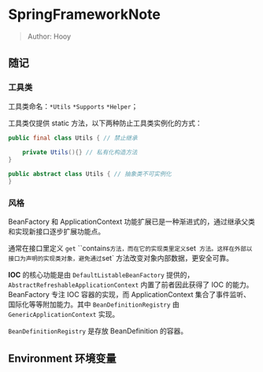 # SpringFrameworkNote

> Author: Hooy



## 随记

### 工具类

工具类命名：`*Utils` `*Supports`  `*Helper`；

工具类仅提供 static 方法，以下两种防止工具类实例化的方式：

```java
public final class Utils { // 禁止继承
    
    private Utils(){} // 私有化构造方法
}
```

```java
public abstract class Utils { // 抽象类不可实例化
}
```

### 风格

BeanFactory 和 ApplicationContext 功能扩展已是一种渐进式的，通过继承父类和实现新接口逐步扩展功能点。

通常在接口里定义 `get` ``contains` 方法，而在它的实现类里定义 `set`  方法。这样在外部以接口为声明的实现类对象，避免通过 `set` 方法改变对象内部数据，更安全可靠。

**IOC** 的核心功能是由 `DefaultListableBeanFactory` 提供的，`AbstractRefreshableApplicationContext` 内置了前者因此获得了 IOC 的能力。BeanFactory 专注 IOC 容器的实现，而 ApplicationContext 集合了事件监听、国际化等等附加能力。其中 `BeanDefinitionRegistry` 由 `GenericApplicationContext` 实现。

`BeanDefinitionRegistry` 是存放 BeanDefinition 的容器。







## Environment 环境变量